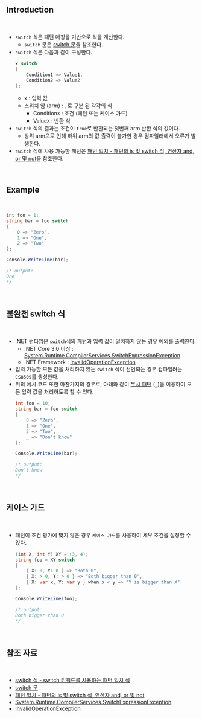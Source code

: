 ## Introduction

<br>

- `switch` 식은 패턴 매칭을 기반으로 식을 계산한다.
    - `switch` 문은 [switch 문](https://learn.microsoft.com/ko-kr/dotnet/csharp/language-reference/statements/selection-statements#the-switch-statement)을 참조한다.
- `switch` 식은 다음과 같이 구성한다.
    ```cs
    x switch
    {
        Condition1 => Value1,
        Condition2 => Value2
    };
    ```
    - x : 입력 값
    - 스위치 암 (arm) : `,`로 구분 된 각각의 식
        - Condition`X` : 조건 (패턴 또는 케이스 가드)
        - Value`X` : 반환 식
- `switch` 식의 결과는 조건이 `true`로 반환되는 첫번째 arm 반환 식의 값이다.
    - 상위 arm으로 인해 하위 arm의 값 출력이 불가한 경우 컴파일러에서 오류가 발생한다.
- `switch` 식에 사용 가능한 패턴은 [패턴 일치 - 패턴의 is 및 switch 식, 연산자 and, or 및 not](https://learn.microsoft.com/ko-kr/dotnet/csharp/language-reference/operators/patterns)을 참조한다.

<br>

## Example

<br>

```cs
int foo = 1;
string bar = foo switch
{
    0 => "Zero",
    1 => "One",
    2 => "Two"
};

Console.WriteLine(bar);

/* output:
One
*/
```

<br>

## 불완전 switch 식

<br>

- .NET 런타임은 `switch`식의 패턴과 입력 값이 일치하지 않는 경우 예외를 출력한다.
    - .NET Core 3.0 이상 : [System.Runtime.CompilerServices.SwitchExpressionException](https://learn.microsoft.com/ko-kr/dotnet/api/system.runtime.compilerservices.switchexpressionexception?view=net-8.0)
    - .NET Framework : [InvalidOperationException](https://learn.microsoft.com/ko-kr/dotnet/api/system.invalidoperationexception?view=net-8.0)
- 입력 가능한 모든 값을 처리하지 않는 `switch` 식이 선언되는 경우 컴파일러는 `CS8509`를 생성한다.
- 위의 예시 코드 또한 마찬가지의 경우로, 아래와 같이 [무시 패턴](https://learn.microsoft.com/ko-kr/dotnet/csharp/language-reference/operators/patterns#discard-pattern) (`_`)을 이용하여 모든 입력 값을 처리하도록 할 수 있다.
    ```cs
    int foo = 10;
    string bar = foo switch
    {
        0 => "Zero",
        1 => "One",
        2 => "Two",
        _ => "Don't know"
    };

    Console.WriteLine(bar);

    /* output:
    Don't know
    */
    ```

<br>

## 케이스 가드

<br>

- 패턴이 조건 평가에 맞지 않은 경우 `케이스 가드`를 사용하여 세부 조건을 설정할 수 있다.
    ```cs
    (int X, int Y) XY = (3, 4);
    string foo = XY switch
    {
        { X: 0, Y: 0 } => "Both 0",
        { X: > 0, Y: > 0 } => "Both bigger than 0",
        { X: var x, Y: var y } when x < y => "Y is bigger than X"
    };

    Console.WriteLine(foo);

    /* output:
    Both bigger than 0
    */
    ```

<br>

## 참조 자료

<br>

- [switch 식 - switch 키워드를 사용하는 패턴 일치 식](https://learn.microsoft.com/ko-kr/dotnet/csharp/language-reference/operators/switch-expression)
- [switch 문](https://learn.microsoft.com/ko-kr/dotnet/csharp/language-reference/statements/selection-statements#the-switch-statement)
- [패턴 일치 - 패턴의 is 및 switch 식, 연산자 and, or 및 not](https://learn.microsoft.com/ko-kr/dotnet/csharp/language-reference/operators/patterns)
- [System.Runtime.CompilerServices.SwitchExpressionException](https://learn.microsoft.com/ko-kr/dotnet/api/system.runtime.compilerservices.switchexpressionexception?view=net-8.0)
- [InvalidOperationException](https://learn.microsoft.com/ko-kr/dotnet/api/system.invalidoperationexception?view=net-8.0)